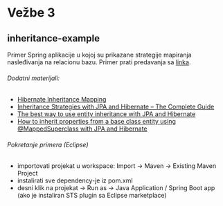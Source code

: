# Vežbe 3

## inheritance-example

Primer Spring aplikacije u kojoj su prikazane strategije mapiranja nasleđivanja na relacionu bazu.
Primer prati predavanja sa [linka](https://www.youtube.com/watch?v=KMKmYUnzPqM).

###### Dodatni materijali:

* [Hibernate Inheritance Mapping](https://www.baeldung.com/hibernate-inheritance)
* [Inheritance Strategies with JPA and Hibernate – The Complete Guide](https://thoughts-on-java.org/complete-guide-inheritance-strategies-jpa-hibernate/)
* [The best way to use entity inheritance with JPA and Hibernate](https://vladmihalcea.com/the-best-way-to-use-entity-inheritance-with-jpa-and-hibernate/)
* [How to inherit properties from a base class entity using @MappedSuperclass with JPA and Hibernate](https://vladmihalcea.com/how-to-inherit-properties-from-a-base-class-entity-using-mappedsuperclass-with-jpa-and-hibernate/)

###### Pokretanje primera (Eclipse)

* importovati projekat u workspace: Import -> Maven -> Existing Maven Project
* instalirati sve dependency-je iz pom.xml
* desni klik na projekat -> Run as -> Java Application / Spring Boot app (ako je instaliran STS plugin sa Eclipse marketplace)
